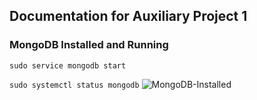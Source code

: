 ## **Documentation for Auxiliary Project 1**

### MongoDB Installed and Running 
`sudo service mongodb start`

`sudo systemctl status mongodb`
![MongoDB-Installed](./Images/MongoDB-Installed-Running.png)